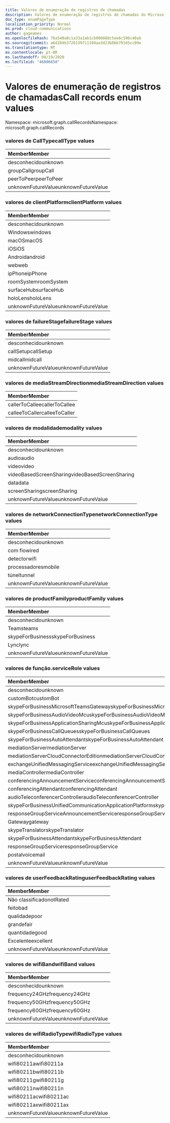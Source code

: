 ```yaml
---
title: Valores de enumeração de registros de chamadas
description: Valores de enumeração de registros de chamadas do Microsoft Graph
doc_type: enumPageType
localization_priority: Normal
ms.prod: cloud-communications
author: gageames
ms.openlocfilehash: 76a540a0c1a33a1ab1cb906888c5ee6c590c48ab
ms.sourcegitcommit: a6d284b3726139f11194aa3d23b8bb79165cc09e
ms.translationtype: MT
ms.contentlocale: pt-BR
ms.lasthandoff: 08/19/2020
ms.locfileid: "46806650"
---
```

# <a name="call-records-enum-values"></a><span data-ttu-id="c97c8-103">Valores de enumeração de registros de chamadas</span><span class="sxs-lookup"><span data-stu-id="c97c8-103">Call records enum values</span></span>

<span data-ttu-id="c97c8-104">Namespace: microsoft.graph.callRecords</span><span class="sxs-lookup"><span data-stu-id="c97c8-104">Namespace: microsoft.graph.callRecords</span></span>

### <a name="calltype-values"></a><span data-ttu-id="c97c8-105">valores de CallType</span><span class="sxs-lookup"><span data-stu-id="c97c8-105">callType values</span></span>

| <span data-ttu-id="c97c8-106">Member</span><span class="sxs-lookup"><span data-stu-id="c97c8-106">Member</span></span>
|:--------------
| <span data-ttu-id="c97c8-107">desconhecido</span><span class="sxs-lookup"><span data-stu-id="c97c8-107">unknown</span></span>
| <span data-ttu-id="c97c8-108">groupCall</span><span class="sxs-lookup"><span data-stu-id="c97c8-108">groupCall</span></span>
| <span data-ttu-id="c97c8-109">peerToPeer</span><span class="sxs-lookup"><span data-stu-id="c97c8-109">peerToPeer</span></span>
| <span data-ttu-id="c97c8-110">unknownFutureValue</span><span class="sxs-lookup"><span data-stu-id="c97c8-110">unknownFutureValue</span></span>

### <a name="clientplatform-values"></a><span data-ttu-id="c97c8-111">valores de clientPlatform</span><span class="sxs-lookup"><span data-stu-id="c97c8-111">clientPlatform values</span></span>

| <span data-ttu-id="c97c8-112">Member</span><span class="sxs-lookup"><span data-stu-id="c97c8-112">Member</span></span>
|:--------------
| <span data-ttu-id="c97c8-113">desconhecido</span><span class="sxs-lookup"><span data-stu-id="c97c8-113">unknown</span></span>
| <span data-ttu-id="c97c8-114">Windows</span><span class="sxs-lookup"><span data-stu-id="c97c8-114">windows</span></span>
| <span data-ttu-id="c97c8-115">macOS</span><span class="sxs-lookup"><span data-stu-id="c97c8-115">macOS</span></span>
| <span data-ttu-id="c97c8-116">iOS</span><span class="sxs-lookup"><span data-stu-id="c97c8-116">iOS</span></span>
| <span data-ttu-id="c97c8-117">Android</span><span class="sxs-lookup"><span data-stu-id="c97c8-117">android</span></span>
| <span data-ttu-id="c97c8-118">web</span><span class="sxs-lookup"><span data-stu-id="c97c8-118">web</span></span>
| <span data-ttu-id="c97c8-119">ipPhone</span><span class="sxs-lookup"><span data-stu-id="c97c8-119">ipPhone</span></span>
| <span data-ttu-id="c97c8-120">roomSystem</span><span class="sxs-lookup"><span data-stu-id="c97c8-120">roomSystem</span></span>
| <span data-ttu-id="c97c8-121">surfaceHub</span><span class="sxs-lookup"><span data-stu-id="c97c8-121">surfaceHub</span></span>
| <span data-ttu-id="c97c8-122">holoLens</span><span class="sxs-lookup"><span data-stu-id="c97c8-122">holoLens</span></span>
| <span data-ttu-id="c97c8-123">unknownFutureValue</span><span class="sxs-lookup"><span data-stu-id="c97c8-123">unknownFutureValue</span></span>

### <a name="failurestage-values"></a><span data-ttu-id="c97c8-124">valores de failureStage</span><span class="sxs-lookup"><span data-stu-id="c97c8-124">failureStage values</span></span>

| <span data-ttu-id="c97c8-125">Member</span><span class="sxs-lookup"><span data-stu-id="c97c8-125">Member</span></span>
|:--------------
| <span data-ttu-id="c97c8-126">desconhecido</span><span class="sxs-lookup"><span data-stu-id="c97c8-126">unknown</span></span>
| <span data-ttu-id="c97c8-127">callSetup</span><span class="sxs-lookup"><span data-stu-id="c97c8-127">callSetup</span></span>
| <span data-ttu-id="c97c8-128">midcall</span><span class="sxs-lookup"><span data-stu-id="c97c8-128">midcall</span></span>
| <span data-ttu-id="c97c8-129">unknownFutureValue</span><span class="sxs-lookup"><span data-stu-id="c97c8-129">unknownFutureValue</span></span>

### <a name="mediastreamdirection-values"></a><span data-ttu-id="c97c8-130">valores de mediaStreamDirection</span><span class="sxs-lookup"><span data-stu-id="c97c8-130">mediaStreamDirection values</span></span>

| <span data-ttu-id="c97c8-131">Member</span><span class="sxs-lookup"><span data-stu-id="c97c8-131">Member</span></span>
|:--------------
| <span data-ttu-id="c97c8-132">callerToCallee</span><span class="sxs-lookup"><span data-stu-id="c97c8-132">callerToCallee</span></span>
| <span data-ttu-id="c97c8-133">calleeToCaller</span><span class="sxs-lookup"><span data-stu-id="c97c8-133">calleeToCaller</span></span>

### <a name="modality-values"></a><span data-ttu-id="c97c8-134">valores de modalidade</span><span class="sxs-lookup"><span data-stu-id="c97c8-134">modality values</span></span>

| <span data-ttu-id="c97c8-135">Member</span><span class="sxs-lookup"><span data-stu-id="c97c8-135">Member</span></span>
|:--------------
| <span data-ttu-id="c97c8-136">desconhecido</span><span class="sxs-lookup"><span data-stu-id="c97c8-136">unknown</span></span>
| <span data-ttu-id="c97c8-137">audio</span><span class="sxs-lookup"><span data-stu-id="c97c8-137">audio</span></span>
| <span data-ttu-id="c97c8-138">video</span><span class="sxs-lookup"><span data-stu-id="c97c8-138">video</span></span>
| <span data-ttu-id="c97c8-139">videoBasedScreenSharing</span><span class="sxs-lookup"><span data-stu-id="c97c8-139">videoBasedScreenSharing</span></span>
| <span data-ttu-id="c97c8-140">data</span><span class="sxs-lookup"><span data-stu-id="c97c8-140">data</span></span>
| <span data-ttu-id="c97c8-141">screenSharing</span><span class="sxs-lookup"><span data-stu-id="c97c8-141">screenSharing</span></span>
| <span data-ttu-id="c97c8-142">unknownFutureValue</span><span class="sxs-lookup"><span data-stu-id="c97c8-142">unknownFutureValue</span></span>

### <a name="networkconnectiontype-values"></a><span data-ttu-id="c97c8-143">valores de networkConnectionType</span><span class="sxs-lookup"><span data-stu-id="c97c8-143">networkConnectionType values</span></span>

| <span data-ttu-id="c97c8-144">Member</span><span class="sxs-lookup"><span data-stu-id="c97c8-144">Member</span></span>
|:--------------
| <span data-ttu-id="c97c8-145">desconhecido</span><span class="sxs-lookup"><span data-stu-id="c97c8-145">unknown</span></span>
| <span data-ttu-id="c97c8-146">com fio</span><span class="sxs-lookup"><span data-stu-id="c97c8-146">wired</span></span>
| <span data-ttu-id="c97c8-147">detector</span><span class="sxs-lookup"><span data-stu-id="c97c8-147">wifi</span></span>
| <span data-ttu-id="c97c8-148">processadores</span><span class="sxs-lookup"><span data-stu-id="c97c8-148">mobile</span></span>
| <span data-ttu-id="c97c8-149">túnel</span><span class="sxs-lookup"><span data-stu-id="c97c8-149">tunnel</span></span>
| <span data-ttu-id="c97c8-150">unknownFutureValue</span><span class="sxs-lookup"><span data-stu-id="c97c8-150">unknownFutureValue</span></span>

### <a name="productfamily-values"></a><span data-ttu-id="c97c8-151">valores de productFamily</span><span class="sxs-lookup"><span data-stu-id="c97c8-151">productFamily values</span></span>

| <span data-ttu-id="c97c8-152">Member</span><span class="sxs-lookup"><span data-stu-id="c97c8-152">Member</span></span>
|:--------------
| <span data-ttu-id="c97c8-153">desconhecido</span><span class="sxs-lookup"><span data-stu-id="c97c8-153">unknown</span></span>
| <span data-ttu-id="c97c8-154">Teams</span><span class="sxs-lookup"><span data-stu-id="c97c8-154">teams</span></span>
| <span data-ttu-id="c97c8-155">skypeForBusiness</span><span class="sxs-lookup"><span data-stu-id="c97c8-155">skypeForBusiness</span></span>
| <span data-ttu-id="c97c8-156">Lync</span><span class="sxs-lookup"><span data-stu-id="c97c8-156">lync</span></span>
| <span data-ttu-id="c97c8-157">unknownFutureValue</span><span class="sxs-lookup"><span data-stu-id="c97c8-157">unknownFutureValue</span></span>

### <a name="servicerole-values"></a><span data-ttu-id="c97c8-158">valores de função.</span><span class="sxs-lookup"><span data-stu-id="c97c8-158">serviceRole values</span></span>

| <span data-ttu-id="c97c8-159">Member</span><span class="sxs-lookup"><span data-stu-id="c97c8-159">Member</span></span>
|:--------------
| <span data-ttu-id="c97c8-160">desconhecido</span><span class="sxs-lookup"><span data-stu-id="c97c8-160">unknown</span></span>
| <span data-ttu-id="c97c8-161">customBot</span><span class="sxs-lookup"><span data-stu-id="c97c8-161">customBot</span></span>
| <span data-ttu-id="c97c8-162">skypeForBusinessMicrosoftTeamsGateway</span><span class="sxs-lookup"><span data-stu-id="c97c8-162">skypeForBusinessMicrosoftTeamsGateway</span></span>
| <span data-ttu-id="c97c8-163">skypeForBusinessAudioVideoMcu</span><span class="sxs-lookup"><span data-stu-id="c97c8-163">skypeForBusinessAudioVideoMcu</span></span>
| <span data-ttu-id="c97c8-164">skypeForBusinessApplicationSharingMcu</span><span class="sxs-lookup"><span data-stu-id="c97c8-164">skypeForBusinessApplicationSharingMcu</span></span>
| <span data-ttu-id="c97c8-165">skypeForBusinessCallQueues</span><span class="sxs-lookup"><span data-stu-id="c97c8-165">skypeForBusinessCallQueues</span></span>
| <span data-ttu-id="c97c8-166">skypeForBusinessAutoAttendant</span><span class="sxs-lookup"><span data-stu-id="c97c8-166">skypeForBusinessAutoAttendant</span></span>
| <span data-ttu-id="c97c8-167">mediationServer</span><span class="sxs-lookup"><span data-stu-id="c97c8-167">mediationServer</span></span>
| <span data-ttu-id="c97c8-168">mediationServerCloudConnectorEdition</span><span class="sxs-lookup"><span data-stu-id="c97c8-168">mediationServerCloudConnectorEdition</span></span>
| <span data-ttu-id="c97c8-169">exchangeUnifiedMessagingService</span><span class="sxs-lookup"><span data-stu-id="c97c8-169">exchangeUnifiedMessagingService</span></span>
| <span data-ttu-id="c97c8-170">mediaController</span><span class="sxs-lookup"><span data-stu-id="c97c8-170">mediaController</span></span>
| <span data-ttu-id="c97c8-171">conferencingAnnouncementService</span><span class="sxs-lookup"><span data-stu-id="c97c8-171">conferencingAnnouncementService</span></span>
| <span data-ttu-id="c97c8-172">conferencingAttendant</span><span class="sxs-lookup"><span data-stu-id="c97c8-172">conferencingAttendant</span></span>
| <span data-ttu-id="c97c8-173">audioTeleconferencerController</span><span class="sxs-lookup"><span data-stu-id="c97c8-173">audioTeleconferencerController</span></span>
| <span data-ttu-id="c97c8-174">skypeForBusinessUnifiedCommunicationApplicationPlatform</span><span class="sxs-lookup"><span data-stu-id="c97c8-174">skypeForBusinessUnifiedCommunicationApplicationPlatform</span></span>
| <span data-ttu-id="c97c8-175">responseGroupServiceAnnouncementService</span><span class="sxs-lookup"><span data-stu-id="c97c8-175">responseGroupServiceAnnouncementService</span></span>
| <span data-ttu-id="c97c8-176">Gateway</span><span class="sxs-lookup"><span data-stu-id="c97c8-176">gateway</span></span>
| <span data-ttu-id="c97c8-177">skypeTranslator</span><span class="sxs-lookup"><span data-stu-id="c97c8-177">skypeTranslator</span></span>
| <span data-ttu-id="c97c8-178">skypeForBusinessAttendant</span><span class="sxs-lookup"><span data-stu-id="c97c8-178">skypeForBusinessAttendant</span></span>
| <span data-ttu-id="c97c8-179">responseGroupService</span><span class="sxs-lookup"><span data-stu-id="c97c8-179">responseGroupService</span></span>
| <span data-ttu-id="c97c8-180">postal</span><span class="sxs-lookup"><span data-stu-id="c97c8-180">voicemail</span></span>
| <span data-ttu-id="c97c8-181">unknownFutureValue</span><span class="sxs-lookup"><span data-stu-id="c97c8-181">unknownFutureValue</span></span>

### <a name="userfeedbackrating-values"></a><span data-ttu-id="c97c8-182">valores de userFeedbackRating</span><span class="sxs-lookup"><span data-stu-id="c97c8-182">userFeedbackRating values</span></span>

| <span data-ttu-id="c97c8-183">Member</span><span class="sxs-lookup"><span data-stu-id="c97c8-183">Member</span></span>
|:--------------
| <span data-ttu-id="c97c8-184">Não classificado</span><span class="sxs-lookup"><span data-stu-id="c97c8-184">notRated</span></span>
| <span data-ttu-id="c97c8-185">feito</span><span class="sxs-lookup"><span data-stu-id="c97c8-185">bad</span></span>
| <span data-ttu-id="c97c8-186">qualidade</span><span class="sxs-lookup"><span data-stu-id="c97c8-186">poor</span></span>
| <span data-ttu-id="c97c8-187">grande</span><span class="sxs-lookup"><span data-stu-id="c97c8-187">fair</span></span>
| <span data-ttu-id="c97c8-188">quantidade</span><span class="sxs-lookup"><span data-stu-id="c97c8-188">good</span></span>
| <span data-ttu-id="c97c8-189">Excelente</span><span class="sxs-lookup"><span data-stu-id="c97c8-189">excellent</span></span>
| <span data-ttu-id="c97c8-190">unknownFutureValue</span><span class="sxs-lookup"><span data-stu-id="c97c8-190">unknownFutureValue</span></span>

### <a name="wifiband-values"></a><span data-ttu-id="c97c8-191">valores de wifiBand</span><span class="sxs-lookup"><span data-stu-id="c97c8-191">wifiBand values</span></span>

| <span data-ttu-id="c97c8-192">Member</span><span class="sxs-lookup"><span data-stu-id="c97c8-192">Member</span></span>
|:--------------
| <span data-ttu-id="c97c8-193">desconhecido</span><span class="sxs-lookup"><span data-stu-id="c97c8-193">unknown</span></span>
| <span data-ttu-id="c97c8-194">frequency24GHz</span><span class="sxs-lookup"><span data-stu-id="c97c8-194">frequency24GHz</span></span>
| <span data-ttu-id="c97c8-195">frequency50GHz</span><span class="sxs-lookup"><span data-stu-id="c97c8-195">frequency50GHz</span></span>
| <span data-ttu-id="c97c8-196">frequency60GHz</span><span class="sxs-lookup"><span data-stu-id="c97c8-196">frequency60GHz</span></span>
| <span data-ttu-id="c97c8-197">unknownFutureValue</span><span class="sxs-lookup"><span data-stu-id="c97c8-197">unknownFutureValue</span></span>

### <a name="wifiradiotype-values"></a><span data-ttu-id="c97c8-198">valores de wifiRadioType</span><span class="sxs-lookup"><span data-stu-id="c97c8-198">wifiRadioType values</span></span>

| <span data-ttu-id="c97c8-199">Member</span><span class="sxs-lookup"><span data-stu-id="c97c8-199">Member</span></span>
|:--------------
| <span data-ttu-id="c97c8-200">desconhecido</span><span class="sxs-lookup"><span data-stu-id="c97c8-200">unknown</span></span>
| <span data-ttu-id="c97c8-201">wifi80211a</span><span class="sxs-lookup"><span data-stu-id="c97c8-201">wifi80211a</span></span>
| <span data-ttu-id="c97c8-202">wifi80211b</span><span class="sxs-lookup"><span data-stu-id="c97c8-202">wifi80211b</span></span>
| <span data-ttu-id="c97c8-203">wifi80211g</span><span class="sxs-lookup"><span data-stu-id="c97c8-203">wifi80211g</span></span>
| <span data-ttu-id="c97c8-204">wifi80211n</span><span class="sxs-lookup"><span data-stu-id="c97c8-204">wifi80211n</span></span>
| <span data-ttu-id="c97c8-205">wifi80211ac</span><span class="sxs-lookup"><span data-stu-id="c97c8-205">wifi80211ac</span></span>
| <span data-ttu-id="c97c8-206">wifi80211ax</span><span class="sxs-lookup"><span data-stu-id="c97c8-206">wifi80211ax</span></span>
| <span data-ttu-id="c97c8-207">unknownFutureValue</span><span class="sxs-lookup"><span data-stu-id="c97c8-207">unknownFutureValue</span></span>

<!--
{
  "type": "#page.annotation",
  "namespace": "microsoft.graph.callRecords"
}
-->
